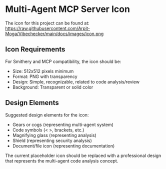 # Multi-Agent MCP Server Icon

The icon for this project can be found at: https://raw.githubusercontent.com/Arpit-Moga/Vibechecker/main/docs/images/icon.png

## Icon Requirements

For Smithery and MCP compatibility, the icon should be:
- Size: 512x512 pixels minimum
- Format: PNG with transparency
- Design: Simple, recognizable, related to code analysis/review
- Background: Transparent or solid color

## Design Elements

Suggested design elements for the icon:
- Gears or cogs (representing multi-agent system)
- Code symbols (< >, brackets, etc.)
- Magnifying glass (representing analysis)
- Shield (representing security analysis)
- Document/file icon (representing documentation)

The current placeholder icon should be replaced with a professional design that represents the multi-agent code analysis concept.
